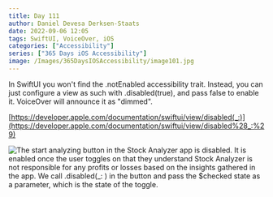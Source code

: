 ```yaml
---
title: Day 111
author: Daniel Devesa Derksen-Staats
date: 2022-09-06 12:05
tags: SwiftUI, VoiceOver, iOS
categories: ["Accessibility"]
series: ["365 Days iOS Accessibility"]
image: /Images/365DaysIOSAccessibility/image101.jpg
---
```


In SwiftUI you won't find the .notEnabled accessibility trait. Instead, you can just configure a view as such with .disabled(true), and pass false to enable it. VoiceOver will announce it as "dimmed". 

[https://developer.apple.com/documentation/swiftui/view/disabled(_:)](https://developer.apple.com/documentation/swiftui/view/disabled%28_:%29)

![The start analyzing button in the Stock Analyzer app is disabled. It is enabled once the user toggles on that they understand Stock Analyzer is not responsible for any profits or losses based on the insights gathered in the app. We call .disabled(_: ) in the button and pass the $checked state as a parameter, which is the state of the toggle.](/Images/365DaysIOSAccessibility/image101.jpg)

